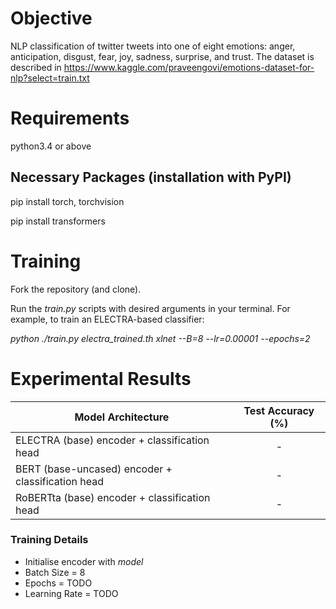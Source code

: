 # Objective

NLP classification of twitter tweets into one of eight emotions: anger, anticipation, disgust, fear, joy, sadness, surprise, and trust.
The dataset is described in https://www.kaggle.com/praveengovi/emotions-dataset-for-nlp?select=train.txt


# Requirements

python3.4 or above

## Necessary Packages (installation with PyPI)

pip install torch, torchvision

pip install transformers


# Training

Fork the repository (and clone).

Run the _train.py_ scripts with desired arguments in your terminal. For example, to train an ELECTRA-based classifier:

_python ./train.py electra_trained.th xlnet --B=8 --lr=0.00001 --epochs=2_

# Experimental Results

| Model Architecture | Test Accuracy (%) |
| ----------------- | :-----------------: |
ELECTRA (base) encoder + classification head | - |
BERT (base-uncased) encoder + classification head | - |
RoBERTta (base) encoder + classification head | - |

### Training Details

- Initialise encoder with _model_
- Batch Size = 8
- Epochs = TODO
- Learning Rate = TODO

